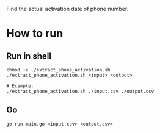Find the actual activation date of phone number.

# How to run

## Run in shell

    chmod +x ./extract_phone_activation.sh
    ./extract_phone_activation.sh <input> <output>

    # Example:
    ./extract_phone_activation.sh ./input.csv ./output.csv

## Go

    go run main.go <input.csv> <output.csv>
